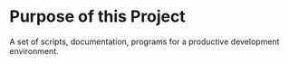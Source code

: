 # Purpose of this Project
A set of scripts, documentation, programs for a productive development environment.



